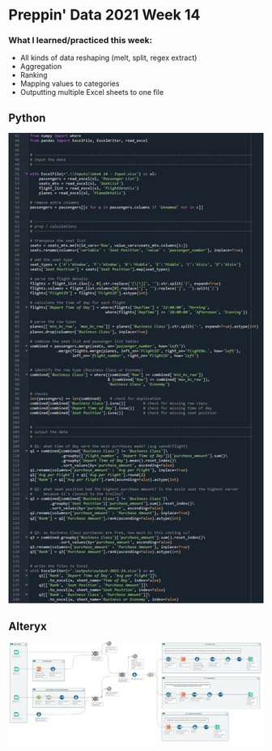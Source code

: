 # Preppin' Data 2021 Week 14

### What I learned/practiced this week:
* All kinds of data reshaping (melt, split, regex extract)
* Aggregation
* Ranking
* Mapping values to categories
* Outputting multiple Excel sheets to one file

## Python
<a href="preppin-data-2021-14.py">
<img src="img-python-code-2021-14.png?raw=true" alt="Python code">
</a>

## Alteryx
<a href="preppin-data-2021-14.yxzp">
<img src="img-alteryx-2021-14.png?raw=true" alt="Alteryx workflow">
</a>
